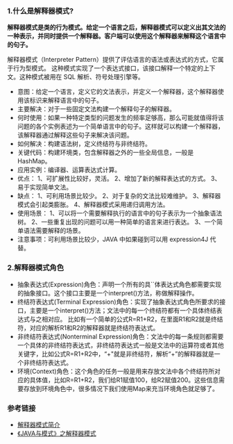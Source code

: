 ### 1.什么是解释器模式?
**解释器模式是类的行为模式。给定一个语言之后，解释器模式可以定义出其文法的一种表示，并同时提供一个解释器。客户端可以使用这个解释器来解释这个语言中的句子。**

解释器模式（Interpreter Pattern）提供了评估语言的语法或表达式的方式，它属于行为型模式。
这种模式实现了一个表达式接口，该接口解释一个特定的上下文。这种模式被用在 SQL 解析、符号处理引擎等。

* 意图：给定一个语言，定义它的文法表示，并定义一个解释器，这个解释器使用该标识来解释语言中的句子。
* 主要解决：对于一些固定文法构建一个解释句子的解释器。
* 何时使用：如果一种特定类型的问题发生的频率足够高，那么可能就值得将该问题的各个实例表述为一个简单语言中的句子。这样就可以构建一个解释器，该解释器通过解释这些句子来解决该问题。
* 如何解决：构建语法树，定义终结符与非终结符。
* 关键代码：构建环境类，包含解释器之外的一些全局信息，一般是 HashMap。
* 应用实例：编译器、运算表达式计算。
* 优点： 1、可扩展性比较好，灵活。 2、增加了新的解释表达式的方式。 3、易于实现简单文法。
* 缺点： 1、可利用场景比较少。 2、对于复杂的文法比较难维护。 3、解释器模式会引起类膨胀。 4、解释器模式采用递归调用方法。
* 使用场景： 1、可以将一个需要解释执行的语言中的句子表示为一个抽象语法树。 2、一些重复出现的问题可以用一种简单的语言来进行表达。 3、一个简单语法需要解释的场景。
* 注意事项：可利用场景比较少，JAVA 中如果碰到可以用 expression4J 代替。

### 2.解释器模式角色
* 抽象表达式(Expression)角色：声明一个所有的具``体表达式角色都需要实现的抽象接口。这个接口主要是一个interpret()方法，称做解释操作。
* 终结符表达式(Terminal Expression)角色：实现了抽象表达式角色所要求的接口，主要是一个interpret()方法；文法中的每一个终结符都有一个具体终结表达式与之相对应。
比如有一个简单的公式R=R1+R2，在里面R1和R2就是终结符，对应的解析R1和R2的解释器就是终结符表达式。
* 非终结符表达式(Nonterminal Expression)角色：文法中的每一条规则都需要一个具体的非终结符表达式，非终结符表达式一般是文法中的运算符或者其他关键字，比如公式R=R1+R2中，“+"就是非终结符，解析“+”的解释器就是一个非终结符表达式。
* 环境(Context)角色：这个角色的任务一般是用来存放文法中各个终结符所对应的具体值，比如R=R1+R2，我们给R1赋值100，给R2赋值200。这些信息需要存放到环境角色中，很多情况下我们使用Map来充当环境角色就足够了。



### 参考链接
* [解释器模式简介](https://www.runoob.com/design-pattern/interpreter-pattern.html)
* [《JAVA与模式》之解释器模式](https://www.cnblogs.com/java-my-life/archive/2012/06/19/2552617.html)